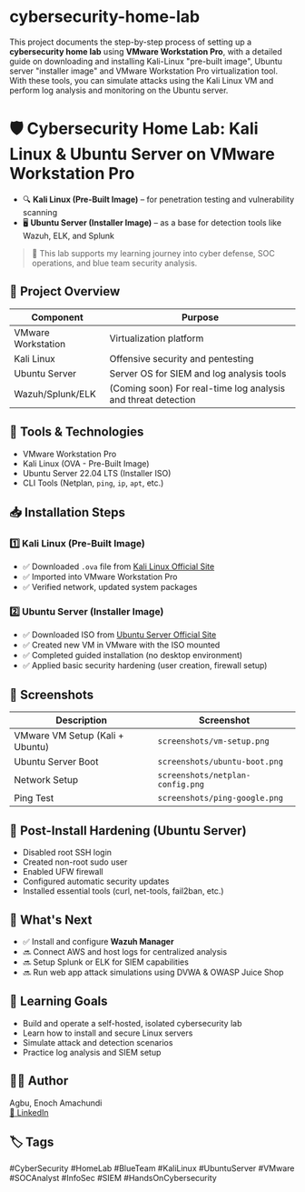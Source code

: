 # cybersecurity-home-lab

This project documents the step-by-step process of setting up a **cybersecurity home lab** using **VMware Workstation Pro**, with a detailed guide on downloading and installing Kali-Linux "pre-built image", Ubuntu server "installer image" and VMware Workstation Pro virtualization tool. With these tools, you can simulate attacks using the Kali Linux VM and perform log analysis and monitoring on the Ubuntu server.

# 🛡️ Cybersecurity Home Lab: Kali Linux & Ubuntu Server on VMware Workstation Pro

- 🔍 **Kali Linux (Pre-Built Image)** – for penetration testing and vulnerability scanning  
- 🖥️ **Ubuntu Server (Installer Image)** – as a base for detection tools like Wazuh, ELK, and Splunk  

> 🎯 This lab supports my learning journey into cyber defense, SOC operations, and blue team security analysis.

## 📁 Project Overview

| Component          | Purpose                                                   |
|--------------------|-----------------------------------------------------------|
| VMware Workstation | Virtualization platform                                   |
| Kali Linux         | Offensive security and pentesting                         |
| Ubuntu Server      | Server OS for SIEM and log analysis tools                 |
| Wazuh/Splunk/ELK   | (Coming soon) For real-time log analysis and threat detection |

## 🧰 Tools & Technologies

- VMware Workstation Pro
- Kali Linux (OVA - Pre-Built Image)
- Ubuntu Server 22.04 LTS (Installer ISO)
- CLI Tools (Netplan, `ping`, `ip`, `apt`, etc.)

## 📥 Installation Steps

### 1️⃣ Kali Linux (Pre-Built Image)
- ✅ Downloaded `.ova` file from [Kali Linux Official Site](https://www.kali.org/get-kali/#kali-virtual-machines)
- ✅ Imported into VMware Workstation Pro
- ✅ Verified network, updated system packages

### 2️⃣ Ubuntu Server (Installer Image)
- ✅ Downloaded ISO from [Ubuntu Server Official Site](https://ubuntu.com/download/server)
- ✅ Created new VM in VMware with the ISO mounted
- ✅ Completed guided installation (no desktop environment)
- ✅ Applied basic security hardening (user creation, firewall setup)

## 📸 Screenshots
| Description                      | Screenshot                          |
|----------------------------------|-------------------------------------|
| VMware VM Setup (Kali + Ubuntu) | `screenshots/vm-setup.png`          |
| Ubuntu Server Boot              | `screenshots/ubuntu-boot.png`       |
| Network Setup                   | `screenshots/netplan-config.png`    |
| Ping Test                       | `screenshots/ping-google.png`       |

## 🔐 Post-Install Hardening (Ubuntu Server)
- Disabled root SSH login
- Created non-root sudo user
- Enabled UFW firewall
- Configured automatic security updates
- Installed essential tools (curl, net-tools, fail2ban, etc.)

## 🚀 What's Next

- ✅ Install and configure **Wazuh Manager**  
- 🔜 Connect AWS and host logs for centralized analysis  
- 🔜 Setup Splunk or ELK for SIEM capabilities  
- 🔜 Run web app attack simulations using DVWA & OWASP Juice Shop  

## 🎯 Learning Goals
- Build and operate a self-hosted, isolated cybersecurity lab  
- Learn how to install and secure Linux servers  
- Simulate attack and detection scenarios  
- Practice log analysis and SIEM setup  

## 👨‍💻 Author
Agbu, Enoch Amachundi  
[🔗 LinkedIn](https://www.linkedin.com/in/agbuenoch)   

## 🏷️ Tags
#CyberSecurity #HomeLab #BlueTeam #KaliLinux #UbuntuServer #VMware #SOCAnalyst #InfoSec #SIEM #HandsOnCybersecurity

